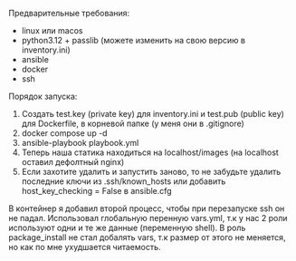 Предварительные требования:
- linux или macos
- python3.12 + passlib (можете изменить на свою версию в inventory.ini)
- ansible
- docker
- ssh

Порядок запуска:
1) Создать test.key (private key) для inventory.ini и test.pub (public key) для Dockerfile, в корневой папке (у меня они в .gitignore)
2) docker compose up -d
3) ansible-playbook playbook.yml
5) Теперь наша статика находиться на localhost/images (на localhost оставил дефолтный nginx)
6) Если захотите удалить и запустить заново, то не забудьте удалить последние ключи из .ssh/known_hosts или добавить host_key_checking = False в ansible.cfg

В контейнер я добавил второй процесс, чтобы при перезапуске ssh он не падал. Использовал глобальную перенную vars.yml, т.к у нас 2 роли используют одни и те же данные (переменную shell). В роль package_install не стал добалять vars, т.к размер от этого не меняется, но как по мне ухудшается читаемость. 
